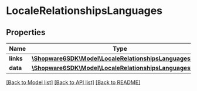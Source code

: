 # LocaleRelationshipsLanguages

## Properties
Name | Type | Description | Notes
------------ | ------------- | ------------- | -------------
**links** | [**\Shopware6SDK\Model\LocaleRelationshipsLanguagesLinks**](LocaleRelationshipsLanguagesLinks.md) |  | [optional] 
**data** | [**\Shopware6SDK\Model\LocaleRelationshipsLanguagesData[]**](LocaleRelationshipsLanguagesData.md) |  | [optional] 

[[Back to Model list]](../../README.md#documentation-for-models) [[Back to API list]](../../README.md#documentation-for-api-endpoints) [[Back to README]](../../README.md)

